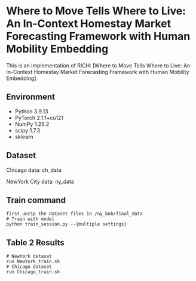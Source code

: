 # Where to Move Tells Where to Live: An In-Context Homestay Market Forecasting Framework with Human Mobility Embedding
This is an implementation of RICH: [Where to Move Tells Where to Live: An In-Context Homestay
Market Forecasting Framework with Human Mobility Embedding].
## Environment
- Python 3.9.13
- PyTorch 2.1.1+cu121
- NumPy 1.26.2
- scipy 1.7.3
- sklearn
## Dataset
Chicago data: ch_data

NewYork City data: ny_data
## Train command
    first unzip the dataset files in /ny_bnb/final_data
    # Train with model
    python train_session.py --{multiple settings}

## Table 2 Results

```
# NewYork dataset
run NewYork_train.sh
# Chicago dataset
run Chicago_train.sh
```

